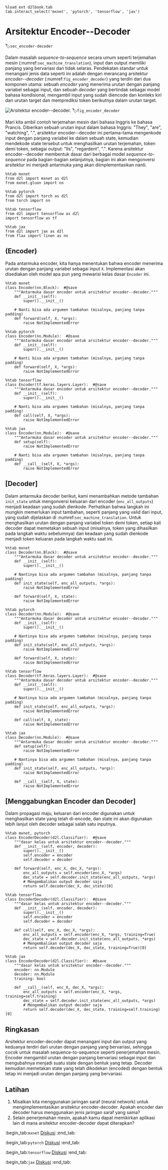 ```{.python .input  n=1}
%load_ext d2lbook.tab
tab.interact_select('mxnet', 'pytorch', 'tensorflow', 'jax')
```

# Arsitektur Encoder--Decoder
:label:`sec_encoder-decoder`

Dalam masalah *sequence-to-sequence* secara umum seperti terjemahan mesin
(:numref:`sec_machine_translation`),
input dan output memiliki panjang yang bervariasi
dan tidak selaras.
Pendekatan standar untuk menangani jenis data seperti ini
adalah dengan merancang arsitektur *encoder--decoder* (:numref:`fig_encoder_decoder`)
yang terdiri dari dua komponen utama:
sebuah *encoder* yang menerima urutan dengan panjang variabel sebagai input,
dan sebuah *decoder* yang bertindak sebagai model bahasa kondisional,
mengambil input yang sudah diencode
dan konteks kiri dari urutan target
dan memprediksi token berikutnya dalam urutan target.

![Arsitektur encoder--decoder.](../img/encoder-decoder.svg)
:label:`fig_encoder_decoder`

Mari kita ambil contoh terjemahan mesin dari bahasa Inggris ke bahasa Prancis.
Diberikan sebuah urutan input dalam bahasa Inggris:
"They", "are", "watching", ".",
arsitektur encoder--decoder ini
pertama-tama mengenkode input dengan panjang variabel ke dalam sebuah state,
kemudian mendekode state tersebut
untuk menghasilkan urutan terjemahan,
token demi token, sebagai output:
"Ils", "regardent", ".".
Karena arsitektur encoder--decoder
membentuk dasar dari berbagai model *sequence-to-sequence*
pada bagian-bagian selanjutnya,
bagian ini akan mengonversi arsitektur ini
menjadi antarmuka yang akan diimplementasikan nanti.


```{.python .input}
%%tab mxnet
from d2l import mxnet as d2l
from mxnet.gluon import nn
```

```{.python .input}
%%tab pytorch
from d2l import torch as d2l
from torch import nn
```

```{.python .input}
%%tab tensorflow
from d2l import tensorflow as d2l
import tensorflow as tf
```

```{.python .input}
%%tab jax
from d2l import jax as d2l
from flax import linen as nn
```

## (**Encoder**)

Pada antarmuka encoder, kita hanya menentukan bahwa encoder menerima urutan dengan panjang variabel sebagai input `X`. Implementasi akan disediakan oleh model apa pun yang mewarisi kelas dasar `Encoder` ini.


```{.python .input}
%%tab mxnet
class Encoder(nn.Block):  #@save
    """Antarmuka dasar encoder untuk arsitektur encoder--decoder."""
    def __init__(self):
        super().__init__()

    # Nanti bisa ada argumen tambahan (misalnya, panjang tanpa padding)
    def forward(self, X, *args):
        raise NotImplementedError
```

```{.python .input}
%%tab pytorch
class Encoder(nn.Module):  #@save
    """Antarmuka dasar encoder untuk arsitektur encoder--decoder."""
    def __init__(self):
        super().__init__()

    # Nanti bisa ada argumen tambahan (misalnya, panjang tanpa padding)
    def forward(self, X, *args):
        raise NotImplementedError
```

```{.python .input}
%%tab tensorflow
class Encoder(tf.keras.layers.Layer):  #@save
    """Antarmuka dasar encoder untuk arsitektur encoder--decoder."""
    def __init__(self):
        super().__init__()

    # Nanti bisa ada argumen tambahan (misalnya, panjang tanpa padding)
    def call(self, X, *args):
        raise NotImplementedError
```

```{.python .input}
%%tab jax
class Encoder(nn.Module):  #@save
    """Antarmuka dasar encoder untuk arsitektur encoder--decoder."""
    def setup(self):
        raise NotImplementedError

    # Nanti bisa ada argumen tambahan (misalnya, panjang tanpa padding)
    def __call__(self, X, *args):
        raise NotImplementedError
```

## [**Decoder**]

Dalam antarmuka decoder berikut,
kami menambahkan metode tambahan `init_state`
untuk mengonversi keluaran dari encoder (`enc_all_outputs`)
menjadi keadaan yang sudah dienkode.
Perhatikan bahwa langkah ini
mungkin memerlukan input tambahan,
seperti panjang yang valid dari input,
yang sudah dijelaskan
di :numref:`sec_machine_translation`.
Untuk menghasilkan urutan dengan panjang variabel token demi token,
setiap kali decoder dapat memetakan sebuah input
(misalnya, token yang dihasilkan pada langkah waktu sebelumnya)
dan keadaan yang sudah dienkode
menjadi token keluaran pada langkah waktu saat ini.


```{.python .input}
%%tab mxnet
class Decoder(nn.Block):  #@save
    """Antarmuka dasar decoder untuk arsitektur encoder--decoder."""
    def __init__(self):
        super().__init__()

    # Nantinya bisa ada argumen tambahan (misalnya, panjang tanpa padding)
    def init_state(self, enc_all_outputs, *args):
        raise NotImplementedError

    def forward(self, X, state):
        raise NotImplementedError
```

```{.python .input}
%%tab pytorch
class Decoder(nn.Module):  #@save
    """Antarmuka dasar decoder untuk arsitektur encoder--decoder."""
    def __init__(self):
        super().__init__()

    # Nantinya bisa ada argumen tambahan (misalnya, panjang tanpa padding)
    def init_state(self, enc_all_outputs, *args):
        raise NotImplementedError

    def forward(self, X, state):
        raise NotImplementedError
```

```{.python .input}
%%tab tensorflow
class Decoder(tf.keras.layers.Layer):  #@save
    """Antarmuka dasar decoder untuk arsitektur encoder--decoder."""
    def __init__(self):
        super().__init__()

    # Nantinya bisa ada argumen tambahan (misalnya, panjang tanpa padding)
    def init_state(self, enc_all_outputs, *args):
        raise NotImplementedError

    def call(self, X, state):
        raise NotImplementedError
```

```{.python .input}
%%tab jax
class Decoder(nn.Module):  #@save
    """Antarmuka dasar decoder untuk arsitektur encoder--decoder."""
    def setup(self):
        raise NotImplementedError

    # Nantinya bisa ada argumen tambahan (misalnya, panjang tanpa padding)
    def init_state(self, enc_all_outputs, *args):
        raise NotImplementedError

    def __call__(self, X, state):
        raise NotImplementedError
```

## [**Menggabungkan Encoder dan Decoder**]

Dalam propagasi maju, keluaran dari encoder digunakan untuk menghasilkan state yang telah di-encode, dan state ini akan digunakan lebih lanjut oleh decoder sebagai salah satu inputnya.


```{.python .input}
%%tab mxnet, pytorch
class EncoderDecoder(d2l.Classifier):  #@save
    """dasar kelas untuk arsitektur encoder--decoder."""
    def __init__(self, encoder, decoder):
        super().__init__()
        self.encoder = encoder
        self.decoder = decoder

    def forward(self, enc_X, dec_X, *args):
        enc_all_outputs = self.encoder(enc_X, *args)
        dec_state = self.decoder.init_state(enc_all_outputs, *args)
        # Mengembalikan output decoder saja
        return self.decoder(dec_X, dec_state)[0]
```

```{.python .input}
%%tab tensorflow
class EncoderDecoder(d2l.Classifier):  #@save
    """dasar kelas untuk arsitektur encoder--decoder."""
    def __init__(self, encoder, decoder):
        super().__init__()
        self.encoder = encoder
        self.decoder = decoder

    def call(self, enc_X, dec_X, *args):
        enc_all_outputs = self.encoder(enc_X, *args, training=True)
        dec_state = self.decoder.init_state(enc_all_outputs, *args)
        # Mengembalikan output decoder saja
        return self.decoder(dec_X, dec_state, training=True)[0]
```

```{.python .input}
%%tab jax
class EncoderDecoder(d2l.Classifier):  #@save
    """dasar kelas untuk arsitektur encoder--decoder."""
    encoder: nn.Module
    decoder: nn.Module
    training: bool

    def __call__(self, enc_X, dec_X, *args):
        enc_all_outputs = self.encoder(enc_X, *args, training=self.training)
        dec_state = self.decoder.init_state(enc_all_outputs, *args)
        # Mengembalikan output decoder saja
        return self.decoder(dec_X, dec_state, training=self.training)[0]
```

## Ringkasan

Arsitektur encoder-decoder dapat menangani input dan output yang keduanya terdiri dari urutan dengan panjang yang bervariasi, sehingga cocok untuk masalah sequence-to-sequence seperti penerjemahan mesin. Encoder mengambil urutan dengan panjang bervariasi sebagai input dan mengubahnya menjadi suatu state dengan bentuk yang tetap. Decoder kemudian memetakan state yang telah dikodekan (encoded) dengan bentuk tetap ini menjadi urutan dengan panjang yang bervariasi.

## Latihan

1. Misalkan kita menggunakan jaringan saraf (neural network) untuk mengimplementasikan arsitektur encoder-decoder. Apakah encoder dan decoder harus menggunakan jenis jaringan saraf yang sama?
2. Selain penerjemahan mesin, apakah kamu dapat memikirkan aplikasi lain di mana arsitektur encoder-decoder dapat diterapkan?

:begin_tab:`mxnet`
[Diskusi](https://discuss.d2l.ai/t/341)
:end_tab:

:begin_tab:`pytorch`
[Diskusi](https://discuss.d2l.ai/t/1061)
:end_tab:

:begin_tab:`tensorflow`
[Diskusi](https://discuss.d2l.ai/t/3864)
:end_tab:

:begin_tab:`jax`
[Diskusi](https://discuss.d2l.ai/t/18021)
:end_tab:

